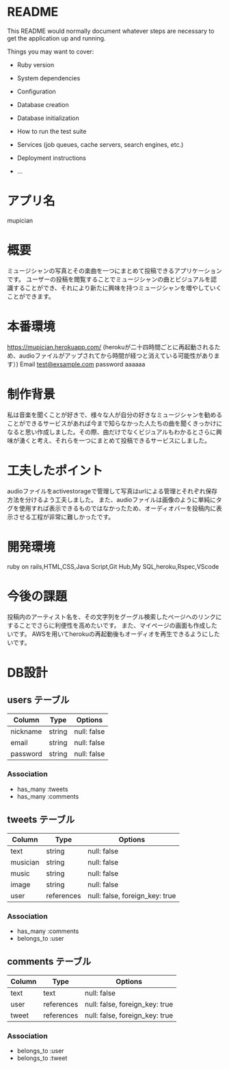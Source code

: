 # README

This README would normally document whatever steps are necessary to get the
application up and running.

Things you may want to cover:

* Ruby version

* System dependencies

* Configuration

* Database creation

* Database initialization

* How to run the test suite

* Services (job queues, cache servers, search engines, etc.)

* Deployment instructions

* ...

# アプリ名
mupician

# 概要
ミュージシャンの写真とその楽曲を一つにまとめて投稿できるアプリケーションです。
ユーザーの投稿を閲覧することでミュージシャンの曲とビジュアルを認識することができ、それにより新たに興味を持つミュージシャンを増やしていくことができます。

# 本番環境
https://mupician.herokuapp.com/ (herokuが二十四時間ごとに再起動されるため、audioファイルがアップされてから時間が経つと消えている可能性があります）)
Email test@exsample.com
password aaaaaa

# 制作背景
私は音楽を聞くことが好きで、様々な人が自分の好きなミュージシャンを勧めることができるサービスがあれば今まで知らなかった人たちの曲を聞くきっかけになると思い作成しました。その際、曲だけでなくビジュアルもわかるとさらに興味が湧くと考え、それらを一つにまとめて投稿できるサービスにしました。


# 工夫したポイント
audioファイルをactivestorageで管理して写真はurlによる管理とそれぞれ保存方法を分けるよう工夫しました。
また、audioファイルは画像のように単純にタグを使用すれば表示できるものではなかったため、オーディオバーを投稿内に表示させる工程が非常に難しかったです。


# 開発環境
ruby on rails,HTML,CSS,Java Script,Git Hub,My SQL,heroku,Rspec,VScode

# 今後の課題
投稿内のアーティスト名を、その文字列をグーグル検索したページへのリンクにすることでさらに利便性を高めたいです。
また、マイページの画面も作成したいです。
AWSを用いてherokuの再起動後もオーディオを再生できるようにしたいです。
# DB設計

## users テーブル

| Column     | Type   | Options     |
| ---------- | ------ | ----------- |
| nickname   | string | null: false |
| email      | string | null: false |
| password   | string | null: false |

### Association

- has_many :tweets
- has_many :comments


## tweets テーブル

| Column     | Type       | Options                        |
| ---------- | ---------- | ------------------------------ |
| text       | string     | null: false                    |
| musician   | string     | null: false                    |
| music      | string     | null: false                    |
| image      | string     | null: false                    |
| user       | references | null: false, foreign_key: true |

### Association
- has_many :comments
- belongs_to :user



## comments テーブル

| Column     | Type       | Options                        |
| ---------- | ---------- | ------------------------------ |
| text       | text       | null: false                    |
| user       | references | null: false, foreign_key: true |
| tweet      | references | null: false, foreign_key: true |

### Association
- belongs_to :user
- belongs_to :tweet

